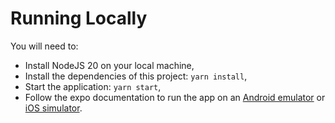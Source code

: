 # Running Locally

You will need to:
 - Install NodeJS 20 on your local machine, 
 - Install the dependencies of this project: `yarn install`,
 - Start the application: `yarn start`,
 - Follow the expo documentation to run the app on an [Android emulator](https://docs.expo.dev/workflow/android-studio-emulator/) or [iOS simulator](https://docs.expo.dev/workflow/ios-simulator/).